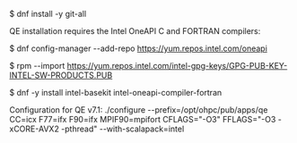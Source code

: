 
$ dnf install -y git-all

QE installation requires the Intel OneAPI C and FORTRAN compilers:


$ dnf config-manager --add-repo https://yum.repos.intel.com/oneapi

$ rpm --import https://yum.repos.intel.com/intel-gpg-keys/GPG-PUB-KEY-INTEL-SW-PRODUCTS.PUB

$ dnf -y install intel-basekit intel-oneapi-compiler-fortran


Configuration for QE v7.1:
./configure --prefix=/opt/ohpc/pub/apps/qe CC=icx F77=ifx F90=ifx MPIF90=mpifort CFLAGS="-O3" 
FFLAGS="-O3 -xCORE-AVX2 -pthread"  --with-scalapack=intel
